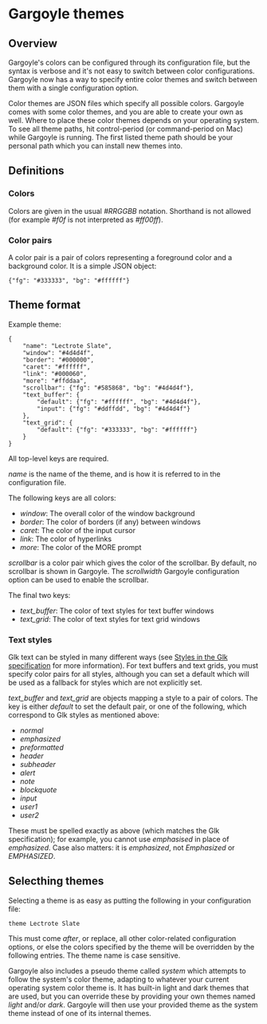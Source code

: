 # Gargoyle themes

## Overview

Gargoyle's colors can be configured through its configuration file, but the
syntax is verbose and it's not easy to switch between color configurations.
Gargoyle now has a way to specify entire color themes and switch between them
with a single configuration option.

Color themes are JSON files which specify all possible colors. Gargoyle comes
with some color themes, and you are able to create your own as well. Where to
place these color themes depends on your operating system. To see all theme
paths, hit control-period (or command-period on Mac) while Gargoyle is running.
The first listed theme path should be your personal path which you can install
new themes into.

## Definitions

### Colors

Colors are given in the usual *#RRGGBB* notation. Shorthand is not allowed (for
example *#f0f* is not interpreted as *#ff00ff*).

### Color pairs

A color pair is a pair of colors representing a foreground color and a
background color. It is a simple JSON object:

    {"fg": "#333333", "bg": "#ffffff"}

## Theme format

Example theme:

    {
        "name": "Lectrote Slate",
        "window": "#4d4d4f",
        "border": "#000000",
        "caret": "#ffffff",
        "link": "#000060",
        "more": "#ffddaa",
        "scrollbar": {"fg": "#585868", "bg": "#4d4d4f"},
        "text_buffer": {
            "default": {"fg": "#ffffff", "bg": "#4d4d4f"},
            "input": {"fg": "#ddffdd", "bg": "#4d4d4f"}
        },
        "text_grid": {
            "default": {"fg": "#333333", "bg": "#ffffff"}
        }
    }

All top-level keys are required.

*name* is the name of the theme, and is how it is referred to in the
configuration file.

The following keys are all colors:

* *window*: The overall color of the window background
* *border*: The color of borders (if any) between windows
* *caret*: The color of the input cursor
* *link*: The color of hyperlinks
* *more*: The color of the MORE prompt

*scrollbar* is a color pair which gives the color of the scrollbar. By default,
no scrollbar is shown in Gargoyle. The *scrollwidth* Gargoyle configuration
option can be used to enable the scrollbar.

The final two keys:

* *text_buffer*: The color of text styles for text buffer windows
* *text_grid*: The color of text styles for text grid windows

### Text styles

Glk text can be styled in many different ways (see [Styles in the Glk
specification](https://www.eblong.com/zarf/glk/Glk-Spec-075.html#stream_style)
for more information). For text buffers and text grids, you must specify color
pairs for all styles, although you can set a default which will be used as a
fallback for styles which are not explicitly set.

*text_buffer* and *text_grid* are objects mapping a style to a pair of colors.
The key is either *default* to set the default pair, or one of the following,
which correspond to Glk styles as mentioned above:

* *normal*
* *emphasized*
* *preformatted*
* *header*
* *subheader*
* *alert*
* *note*
* *blockquote*
* *input*
* *user1*
* *user2*

These must be spelled exactly as above (which matches the Glk specification);
for example, you cannot use *emphasised* in place of *emphasized*. Case also
matters: it is *emphasized*, not *Emphasized* or *EMPHASIZED*.

## Selecthing themes

Selecting a theme is as easy as putting the following in your configuration file:

    theme Lectrote Slate

This must come *after*, or replace, all other color-related configuration
options, or else the colors specified by the theme will be overridden by the
following entries. The theme name is case sensitive.

Gargoyle also includes a pseudo theme called *system* which attempts to follow
the system's color theme, adapting to whatever your current operating system
color theme is. It has built-in light and dark themes that are used, but you can
override these by providing your own themes named *light* and/or *dark*.
Gargoyle will then use your provided theme as the system theme instead of one of
its internal themes.
